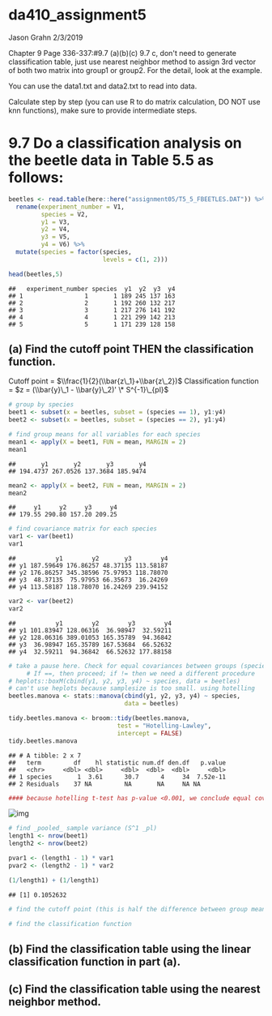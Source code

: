 da410\_assignment5
================
Jason Grahn
2/3/2019

Chapter 9 Page 336-337:\#9.7 (a)(b)(c) 9.7 c, don't need to generate classification table, just use nearest neighbor method to assign 3rd vector of both two matrix into group1 or group2. For the detail, look at the example.

You can use the data1.txt and data2.txt to read into data.

Calculate step by step (you can use R to do matrix calculation, DO NOT use knn functions), make sure to provide intermediate steps.

9.7 Do a classification analysis on the beetle data in Table 5.5 as follows:
============================================================================

``` r
beetles <- read.table(here::here("assignment05/T5_5_FBEETLES.DAT")) %>% 
  rename(experiment_number = V1,
         species = V2,
         y1 = V3,
         y2 = V4,
         y3 = V5,
         y4 = V6) %>% 
  mutate(species = factor(species, 
                          levels = c(1, 2)))

head(beetles,5)
```

    ##   experiment_number species  y1  y2  y3  y4
    ## 1                 1       1 189 245 137 163
    ## 2                 2       1 192 260 132 217
    ## 3                 3       1 217 276 141 192
    ## 4                 4       1 221 299 142 213
    ## 5                 5       1 171 239 128 158

(a) Find the cutoff point THEN the classification function.
-----------------------------------------------------------

Cutoff point = $\\frac{1}{2}(\\bar{z\_1}+\\bar{z\_2})$ Classification function = $z = (\\bar{y}\_1 - \\bar{y}\_2)' \* S^{-1}\_{pl}$

``` r
# group by species
beet1 <- subset(x = beetles, subset = (species == 1), y1:y4)
beet2 <- subset(x = beetles, subset = (species == 2), y1:y4)

# find group means for all variables for each species
mean1 <- apply(X = beet1, FUN = mean, MARGIN = 2)
mean1
```

    ##       y1       y2       y3       y4 
    ## 194.4737 267.0526 137.3684 185.9474

``` r
mean2 <- apply(X = beet2, FUN = mean, MARGIN = 2)
mean2
```

    ##     y1     y2     y3     y4 
    ## 179.55 290.80 157.20 209.25

``` r
# find covariance matrix for each species
var1 <- var(beet1)
var1
```

    ##           y1        y2       y3        y4
    ## y1 187.59649 176.86257 48.37135 113.58187
    ## y2 176.86257 345.38596 75.97953 118.78070
    ## y3  48.37135  75.97953 66.35673  16.24269
    ## y4 113.58187 118.78070 16.24269 239.94152

``` r
var2 <- var(beet2)
var2
```

    ##           y1        y2        y3        y4
    ## y1 101.83947 128.06316  36.98947  32.59211
    ## y2 128.06316 389.01053 165.35789  94.36842
    ## y3  36.98947 165.35789 167.53684  66.52632
    ## y4  32.59211  94.36842  66.52632 177.88158

``` r
# take a pause here. Check for equal covariances between groups (species)
     # If ==, then proceed; if != then we need a different procedure
# heplots::boxM(cbind(y1, y2, y3, y4) ~ species, data = beetles)
# can't use heplots because samplesize is too small. using hotelling 
beetles.manova <- stats::manova(cbind(y1, y2, y3, y4) ~ species, 
                                data = beetles)

tidy.beetles.manova <- broom::tidy(beetles.manova, 
                              test = "Hotelling-Lawley",
                              intercept = FALSE)
tidy.beetles.manova 
```

    ## # A tibble: 2 x 7
    ##   term         df    hl statistic num.df den.df   p.value
    ##   <chr>     <dbl> <dbl>     <dbl>  <dbl>  <dbl>     <dbl>
    ## 1 species       1  3.61      30.7      4     34  7.52e-11
    ## 2 Residuals    37 NA         NA       NA     NA NA

``` r
#### because hotelling t-test has p-value <0.001, we conclude equal covariance
```

![img](https://www.kean.edu/~fosborne/bstat/px/pooled-var-6-4-3.gif)

``` r
# find _pooled_ sample variance (S^1 _pl)
length1 <- nrow(beet1)
length2 <- nrow(beet2)

pvar1 <- (length1 - 1) * var1
pvar2 <- (length2 - 1) * var2 

(1/length1) + (1/length1) 
```

    ## [1] 0.1052632

``` r
# find the cutoff point (this is half the difference between group means) 

# find the classification function
```

(b) Find the classification table using the linear classification function in part (a).
---------------------------------------------------------------------------------------

(c) Find the classification table using the nearest neighbor method.
--------------------------------------------------------------------
